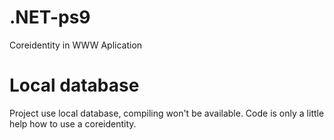 # .NET-ps9
Coreidentity in WWW Aplication 

# Local database
Project use local database, compiling won't be available.
Code is only a little help how to use a coreidentity.
